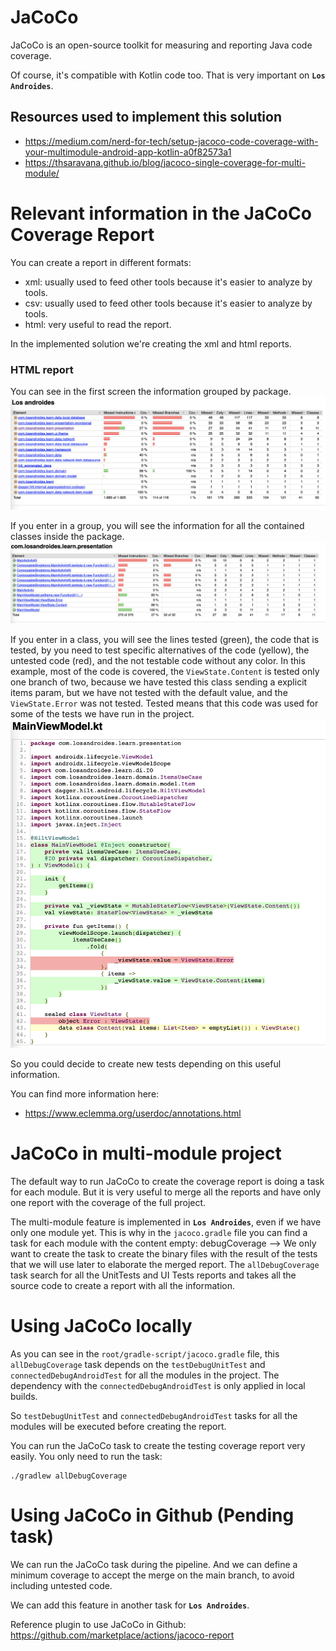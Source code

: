 # JaCoCo

JaCoCo is an open-source toolkit for measuring and reporting Java code coverage.

Of course, it's compatible with Kotlin code too. That is very important on **`Los Androides`**.

## Resources used to implement this solution

- https://medium.com/nerd-for-tech/setup-jacoco-code-coverage-with-your-multimodule-android-app-kotlin-a0f82573a1
- https://thsaravana.github.io/blog/jacoco-single-coverage-for-multi-module/

# Relevant information in the JaCoCo Coverage Report
You can create a report in different formats:
- xml: usually used to feed other tools because it's easier to analyze by tools.
- csv: usually used to feed other tools because it's easier to analyze by tools.
- html: very useful to read the report.

In the implemented solution we're creating the xml and html reports.

### HTML report
You can see in the first screen the information grouped by package.
![Report, home screen](./images/jacoco_home.png)

If you enter in a group, you will see the information for all the contained classes inside the package.
![Report, package screen](./images/jacoco_package.png)

If you enter in a class, you will see the lines tested (green), the code that is tested, by you need to test specific alternatives of the 
code (yellow), the untested code (red), and the not testable code without any color. In this example, most of the code is covered, 
the `ViewState.Content` is tested only one branch of two, because we have tested this class sending a explicit items param, but we have not tested 
with the default value, and the `ViewState.Error` was not tested. Tested means that this code was used for some of the tests we have run in the project.
![Report, class screen](./images/jacoco_class.png)

So you could decide to create new tests depending on this useful information.

You can find more information here: 
- https://www.eclemma.org/userdoc/annotations.html

# JaCoCo in multi-module project

The default way to run JaCoCo to create the coverage report is doing a task for each module. But it is very useful to merge all the reports and have
only one report with the coverage of the full project.

The multi-module feature is implemented in **`Los Androides`**, even if we have only one module yet. This is why in the `jacoco.gradle` file you can
find a task for each module with the content empty: debugCoverage --> We only want to create the task to create the binary files with the result of
the tests that we will use later to elaborate the merged report. The `allDebugCoverage` task search for all the UnitTests and UI Tests reports and
takes all the source code to create a report with all the information.

# Using JaCoCo locally

As you can see in the `root/gradle-script/jacoco.gradle` file, this `allDebugCoverage` task depends on the `testDebugUnitTest` and
`connectedDebugAndroidTest` for all the modules in the project. The dependency with the `connectedDebugAndroidTest` is only applied in local builds.

So `testDebugUnitTest` and `connectedDebugAndroidTest` tasks for all the modules will be executed before creating the report.

You can run the JaCoCo task to create the testing coverage report very easily. You only need to run the task:

```shell
./gradlew allDebugCoverage
```

# Using JaCoCo in Github (Pending task)

We can run the JaCoCo task during the pipeline. And we can define a minimum coverage to accept the merge on the main branch, to avoid including
untested code.

We can add this feature in another task for **`Los Androides`**.

Reference plugin to use JaCoCo in Github:
https://github.com/marketplace/actions/jacoco-report
